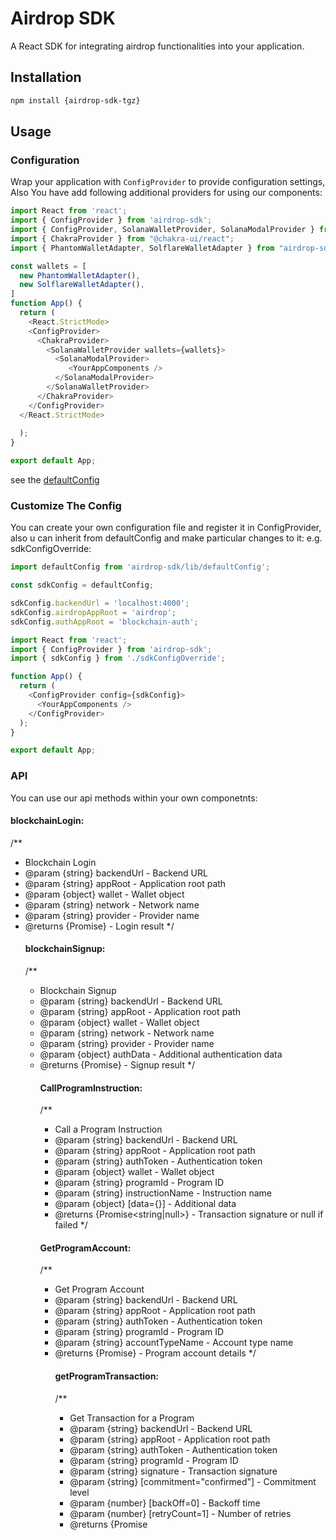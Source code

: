 
# Airdrop SDK

A React SDK for integrating airdrop functionalities into your application.

## Installation

```bash
npm install {airdrop-sdk-tgz}
```

## Usage

### Configuration

Wrap your application with `ConfigProvider` to provide configuration settings,
Also You have add following additional providers for using our components:

```javascript
import React from 'react';
import { ConfigProvider } from 'airdrop-sdk';
import { ConfigProvider, SolanaWalletProvider, SolanaModalProvider } from "airdrop-sdk";
import { ChakraProvider } from "@chakra-ui/react";
import { PhantomWalletAdapter, SolflareWalletAdapter } from "airdrop-sdk";

const wallets = [
  new PhantomWalletAdapter(),
  new SolflareWalletAdapter(),
]
function App() {
  return (
    <React.StrictMode>
    <ConfigProvider>
      <ChakraProvider>
        <SolanaWalletProvider wallets={wallets}>
          <SolanaModalProvider>
             <YourAppComponents />
          </SolanaModalProvider>
        </SolanaWalletProvider>
      </ChakraProvider>
    </ConfigProvider>
  </React.StrictMode>
     
  );
}

export default App;
```
see the [defaultConfig](#defaultconfig)
### Customize The Config

You can create your own configuration file and register it in ConfigProvider, also u can inherit from defaultConfig and make particular changes to it:
e.g. sdkConfigOverride:
```javascript
import defaultConfig from 'airdrop-sdk/lib/defaultConfig';

const sdkConfig = defaultConfig;

sdkConfig.backendUrl = 'localhost:4000';
sdkConfig.airdropAppRoot = 'airdrop';
sdkConfig.authAppRoot = 'blockchain-auth';

```
```javascript
import React from 'react';
import { ConfigProvider } from 'airdrop-sdk';
import { sdkConfig } from './sdkConfigOverride';

function App() {
  return (
    <ConfigProvider config={sdkConfig}>
      <YourAppComponents />
    </ConfigProvider>
  );
}

export default App;
```

### API
You can use our api methods within your own componetnts:

#### blockchainLogin:

/**
 * Blockchain Login
 * @param {string} backendUrl - Backend URL
 * @param {string} appRoot - Application root path
 * @param {object} wallet - Wallet object
 * @param {string} network - Network name
 * @param {string} provider - Provider name
 * @returns {Promise<object>} - Login result
 */

#### blockchainSignup:

/**
 * Blockchain Signup
 * @param {string} backendUrl - Backend URL
 * @param {string} appRoot - Application root path
 * @param {object} wallet - Wallet object
 * @param {string} network - Network name
 * @param {string} provider - Provider name
 * @param {object} authData - Additional authentication data
 * @returns {Promise<object>} - Signup result
 */

#### CallProgramInstruction:
/**
 * Call a Program Instruction
 * @param {string} backendUrl - Backend URL
 * @param {string} appRoot - Application root path
 * @param {string} authToken - Authentication token
 * @param {object} wallet - Wallet object
 * @param {string} programId - Program ID
 * @param {string} instructionName - Instruction name
 * @param {object} [data={}] - Additional data
 * @returns {Promise<string|null>} - Transaction signature or null if failed
 */

#### GetProgramAccount:
/**
 * Get Program Account
 * @param {string} backendUrl - Backend URL
 * @param {string} appRoot - Application root path
 * @param {string} authToken - Authentication token
 * @param {string} programId - Program ID
 * @param {string} accountTypeName - Account type name
 * @returns {Promise<object>} - Program account details
 */
#### getProgramTransaction:
/**
 * Get Transaction for a Program
 * @param {string} backendUrl - Backend URL
 * @param {string} appRoot - Application root path
 * @param {string} authToken - Authentication token
 * @param {string} programId - Program ID
 * @param {string} signature - Transaction signature
 * @param {string} [commitment="confirmed"] - Commitment level
 * @param {number} [backOff=0] - Backoff time
 * @param {number} [retryCount=1] - Number of retries
 * @returns {Promise<object>} - Transaction details
 */
#### getProgramParsedTransaction:
/**
 * Get Parsed Transaction for a Program
 * @param {string} backendUrl - Backend URL
 * @param {string} appRoot - Application root path
 * @param {string} authToken - Authentication token
 * @param {string} programId - Program ID
 * @param {string} signature - Transaction signature
 * @param {string} [commitment="confirmed"] - Commitment level
 * @param {number} [backOff=0] - Backoff time
 * @param {number} [retryCount=1] - Number of retries
 * @returns {Promise<object>} - Parsed transaction details
 */

#### CreateATA:
/**
 * Create an Associated Token Account (ATA)
 * @param {string} backendUrl - Backend URL
 * @param {string} appRoot - Application root path
 * @param {string} authToken - Authentication token
 * @param {object} wallet - Wallet object
 * @param {string} mintTokenId - Mint token ID
 * @returns {Promise<string|null>} - Transaction signature or null if failed
 */


#### getUserATA:
/**
 * Get User Associated Token Address (ATA)
 * @param {string} backendUrl - Backend URL
 * @param {string} appRoot - Application root path
 * @param {string} authToken - Authentication token
 * @param {string} mintTokenId - Mint token ID
 * @returns {Promise<string|null>} - User ATA address or null if not found
 */


#### getTokenTransaction:
/**
 * Get Transaction for a Token
 * @param {string} backendUrl - Backend URL
 * @param {string} appRoot - Application root path
 * @param {string} authToken - Authentication token
 * @param {string} mintTokenId - Mint token ID
 * @param {string} signature - Transaction signature
 * @param {string} [commitment="confirmed"] - Commitment level
 * @param {number} [backOff=0] - Backoff time
 * @param {number} [retryCount=1] - Number of retries
 * @returns {Promise<object>} - Transaction details
 */
#### getTokenParsedTransaction:

/**
 * Get Parsed Transaction for a Token
 * @param {string} backendUrl - Backend URL
 * @param {string} appRoot - Application root path
 * @param {string} authToken - Authentication token
 * @param {string} mintTokenId - Mint token ID
 * @param {string} signature - Transaction signature
 * @param {string} [commitment="confirmed"] - Commitment level
 * @param {number} [backOff=0] - Backoff time
 * @param {number} [retryCount=1] - Number of retries
 * @returns {Promise<object>} - Parsed transaction details
 */

#### GetUserTransactionsList:
/**
 * Get User Transactions List
 * @param {string} backendUrl - Backend URL
 * @param {string} appRoot - Application root path
 * @param {string} authToken - Authentication token
 * @returns {Promise<object>} - List of user transactions
 */
### Components

#### pre-built components:
    You can import pre-built componetnts from 'airdrop-sdk/lib/components'
- useWallet component is used for connecting users wallet and returns wallet object
- Login: 
    - @param: wallet - pass the returned wallet object from useWallet
    - @param: setAuthToken - pass the function which will set the authToken
- Signup:
    - @param: wallet - pass the returned wallet object from useWallet
    - @param: setAuthToken - pass the function which will set the authToken
- AdminDashboard:
    - @param: authToken - pass the authToken which was set by Login or Signup
    - @param: wallet - pass the returned wallet object from useWallet
- AirdropDashboard:
    - @param: authToken - pass the authToken which was set by Login or Signup
    - @param: wallet - pass the returned wallet object from useWallet


#### custom components:
    You can use our general component and helper functions to generate a configurable component.
    comopent path: 'airdrop-sdk/lib/component/base';
    helpers path: 'airdrop-sdk/lib/utils/componentHelper.js';


## Directory Structure

- **index.js**: Main entry point.
- **ConfigContext.js**: Configuration context provider.
- **defaultConfig.js**: Default configuration settings.
- **src/api**: API functions for authentication, program, token, and transaction.
- **src/utils**: Utility functions.
- **src/components**: Pre-built React components.



### defaultConfig:
```javascript
export const defaultConfig = {
  backendUrl: "http://127.0.0.1:8000/",
  airdropAppRoot: "airdrop",
  authAppRoot: "bc-auth",
  authNetwork: "solana",
  authProvider: "devnet",
  defaultProgramId: 1,
  loginComponent: {
    label: {
      text: "Login with Blockchain",
    },
    buttonProps:{
      colorScheme: "purple",
    }
  },

  signupComponent: {
    label: {
      text: "Signup with Blockchain",
    },
    buttonProps:{
      colorScheme: "purple",
    },
    modalData: {
      label: {
        text: "Signup",
      },
      inputFields: [{ fieldName: "username", fieldType: "string"}],
      modalProps: {
        flex: {},
        modal: {},
        header: {},
        body: {},
        vStack: {},
        footer: {},
        submitButton: {
          colorScheme: "blue",
          mr: "5px"
        },
        cancelButton: {
          variant: "outline",
          colorScheme: "gray",
          _hover: { bg: "red.500", color: "white" },
          ml: "5px",
        }
      }
    }
  },

  programId: 1,
  mintTokenId: 1,
  airdropDashboardComponent: {
    programId: 1,
    label: {
      text: "Airdrop Dashboard",
      labelProps: {
        textAlign: "center",
        fontSize: "2xl",
        fontWeight: "bold",
        mb: "4",
        colorScheme: "blue"
      }
    },
    flexProps:{
      justifyContent: "center",
    },
    boxProps: {
      bg: "gray.100",
      w: "700px",
      border: "1px solid gray.500",
      borderRadius: "md",
      p: 6,
      my: 4,
      boxShadow: "md",
      gap: "10px"
    },
    accountTypeName: "UserState",
    items: [
      {
        detail: {
          label: {
            text: "Staked Sol",
            labelProps: {
              fontWeight: "medium",
              fontSize: "xl",
            }
          },
          accountField: "staked_lamports_amount",
          decimalCount: 9,
          defaultValue: 0,
          valueProps: {
            color: "blue.600",
            fontWeight: "medium",
            fontSize: "xl",
            ml: "7px"
          },
          flexProps: {
            p: 4,
            border: "1px solid gray",
            borderRadius: "md",
            boxShadow: "sm"
          }
        },
        buttons: [{
          label: {
            text: "Stake",
            labelProps:{
              fontWeight: "bold",
              color: "white"
            }
          },
          instructionName: "stake_sol",
          modalData:{
            label: {
              text: "Staked Sol"
            },
            inputFields: [{ fieldName: "amount", fieldType: "float", decimalCount: 9 }],
            modalProps: {
              flex: {},
              modal: {},
              header: {},
              body: {},
              vStack: {},
              footer: {},
              submitButton: {
                colorScheme: "blue",
                mr: "5px"
              },
              cancelButton: {
                variant: "outline",
                colorScheme: "gray",
                _hover: { bg: "red.500", color: "white" },
                ml: "5px",
              }
            }
          },
          buttonProps: {
            w:'180px',
            colorScheme: "purple"
          }
        }],
        flexProps: {
          justifyContent: "center",
          mt: "10px"
        },
        boxProps: {
          display: "flex",
          w: "650px"
        }
      },
      {
        detail: {
          label: {
            text: "Airdrop Balance",
            labelProps: {
              fontWeight: "medium",
              fontSize: "xl",
            }
          },
          accountField: "airdrop_balance",
          decimalCount: 9,
          defaultValue: 0,
          valueProps: {
            color: "blue.600",
            fontWeight: "medium",
            fontSize: "xl",
            ml: "7px"
          },
          flexProps: {
            p: 4,
            border: "1px solid gray",
            borderRadius: "md",
            boxShadow: "sm"
          }
        },
        buttons: [{
          label: {
            text: "Refresh Balance",
            labelProps:{
              colorScheme: "blue"
            }
          },
          instructionName: "refresh_airdrop_balance",
          buttonProps: {
            w:'180px',
            colorScheme: "purple"
          }
        }],
        flexProps: {
          justifyContent: "center",
          mt: "10px"
        },
        boxProps: {
          display: "flex",
          w: "650px"
        }
      },
      {
        detail: {
          label: {
            text: "Transaction Count",
            labelProps: {
              fontWeight: "medium",
              fontSize: "xl",
            }
          },
          accountField: "transaction_count",
          defaultValue: 0,
          valueProps: {
            color: "blue.600",
            fontWeight: "medium",
            fontSize: "xl",
            ml: "7px"
          },
          flexProps: {
            p: 4,
            border: "1px solid gray",
            borderRadius: "md",
            boxShadow: "sm"
          }
        },
        buttons: [{
          label: {
            text: "Claim Airdrop",
            labelProps: {
              colorScheme: "orange"
            }
          },
          instructionName: "claim_airdrop",
          modalData: {
            label: {
              text: "Claim"
            },
            inputFields: [{ fieldName: "amount", fieldType: "float", decimalCount: 9 }],
            modalProps: {
              flex: {},
              modal: {},
              header: {},
              body: {},
              vStack: {},
              footer: {},
              submitButton: {
                colorScheme: "blue",
                mr: "5px"
              },
              cancelButton: {
                variant: "outline",
                colorScheme: "gray",
                _hover: { bg: "red.500", color: "white" },
                ml: "5px",
              }
            }
          },
          additionalInstructionData: [{
            fieldName: "user_token_account",
            methodName: "getUserATA"
          }],
          buttonProps: {
            w:'180px',
            colorScheme: "purple"
          }
        }],
        flexProps: {
          justifyContent: "center",
          mt: "10px"
        },
        boxProps: {
          display: "flex",
          w: "650px"
        }
      }
    ]
  },
  adminDashboardComponent: {
    label: {
      text: "Airdrop Admin Dashboard",
      labelProps: {
        textAlign: "center",
        fontSize: "2xl",
        fontWeight: "bold",
        mb: "4"
      }
    },
    flexProps: {
      justifyContent: "center",
    },
    boxProps: {
      bg: "gray.100",
      w: "700px",
      border: "1px solid gray.500",
      borderRadius: "md",
      p: 6,
      my: 4,
      boxShadow: "md",
    },
    accountTypeName: "MasterState",
    items: [
      {
        detail: {
          label: {
            text: "Total staked SOL",
            labelProps: {
              fontWeight: "medium",
              fontSize: "xl",
            }
          },
          accountField: "total_staked",
          decimalCount: 9,
          defaultValue: 0,
          valueProps: {
            color: "blue.600",
            fontWeight: "medium",
            fontSize: "xl",
            ml: "7px"
          },
          flexProps: {
            p: 4,
            border: "1px solid gray",
            borderRadius: "md",
            boxShadow: "sm"
          }
        },
        flexProps: {
          justifyContent: "center",
          mt: "10px",
        },
        boxProps: {
          display: "flex",
          w: "650px"
        }
      },
      {
        detail: {
          label: {
            text: "Total Airdrop",
            labelProps: {
              fontWeight: "medium",
              fontSize: "xl",
            }
          },
          accountField: "total_airdrop",
          decimalCount: 9,
          defaultValue: 0,
          valueProps: {
            color: "blue.600",
            fontWeight: "medium",
            fontSize: "xl",
            ml: "7px"
          },
          flexProps: {
            p: 4,
            border: "1px solid gray",
            borderRadius: "md",
            boxShadow: "sm"
          }
        },
        flexProps: {
          justifyContent: "center",
          mt: "10px",
        },
        boxProps: {
          display: "flex",
          w: "650px"
        }
      },
      {
        detail: {
          label: {
            text: "Total Transaction Count",
            labelProps: {
              fontWeight: "medium",
              fontSize: "xl",
            }
          },
          accountField: "total_transactions",
          defaultValue: 0,
          valueProps: {
            color: "blue.600",
            fontWeight: "medium",
            fontSize: "xl",
            ml: "7px"
          },
          flexProps: {
            p: 4,
            border: "1px solid gray",
            borderRadius: "md",
            boxShadow: "sm"
          }
        },
        flexProps: {
          justifyContent: "center",
          mt: "10px",
        },
        boxProps: {
          display: "flex",
          w: "650px"
        }
      }
    ]
  },
  allTasks: {
    taskStatus: ["active", "inactive", "pending_initialization", "failed_initialization"],
    showInstructionCalls: true,
    
  },
  createTask: {
    label: {
      text: "Create New Task",
    }
  },
  privateInstructionCalls: {
    instructionType: "private",
    instructionStatus: ["assembled", "failed", "finalized"],
  },
  publicInstructionCalls: {
    instructionType: "public",
    instructionStatus: ["assembled", "failed", "finalized"],
  },
  taskInstructionCalls: {
    instructionType: "task_caller",
    instructionStatus: ["assembled", "failed", "finalized"],
  }
}
```

